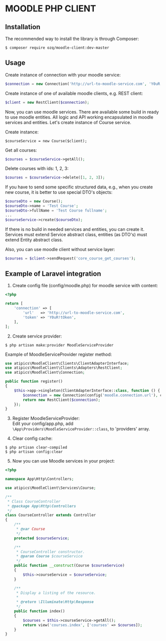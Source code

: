 # MOODLE PHP CLIENT

## Installation
The recommended way to install the library is through Composer:

```
$ composer require ozq/moodle-client:dev-master
```
 
## Usage
Create instance of connection with your moodle service: 
```php
$connection = new Connection('http://url-to-moodle-service.com', 'Y0uR!tOken');
```

Create instance of one of available moodle clients, e.g. REST client:
```php
$client = new RestClient($connection);
```

Now, you can use moodle services. There are available some build in ready to use moodle entities.
All logic and API working encapsulated in moodle services and entities. Let's create instance of Course service.
 
Create instance:
 ```
 $courseService = new Course($client);
 ```

Get all courses:
```php
$courses = $courseService->getAll();
```

Delete courses with ids: 1, 2, 3:
```php
$courses = $courseService->delete([1, 2, 3]);
```

If you have to send some specific structured data, e.g., when you create new course, it is better to use special DTO's objects:  
```php
$courseDto = new Course();
$courseDto->name = 'Test Course';
$courseDto->fullName = 'Test Course fullname';
...
$courseService->create($courseDto);
```

If there is no build in needed services and entities, you can create it.  
Services must extend Service abstract class, entities (as DTO's) must extend Entity abstract class.  

Also, you can use moodle client without service layer:
```php
$courses = $client->sendRequest('core_course_get_courses');
```

## Example of Laravel integration
1. Create config file (config/moodle.php) for moodle service with content:  
```php
<?php

return [
    'connection' => [
        'url'   => 'http://url-to-moodle-service.com',
        'token' => 'Y0uR!tOken',
    ],
];
```

2. Create service provider:  
```
$ php artisan make:provider MoodleServiceProvider
```
Example of MoodleServiceProvider register method:
```php
use atipics\MoodleClient\Clients\ClientAdapterInterface;
use atipics\MoodleClient\Clients\Adapters\RestClient;
use atipics\MoodleClient\Connection;

public function register()
{
    $this->app->singleton(ClientAdapterInterface::class, function () {
        $connection = new Connection(config('moodle.connection.url'), config('moodle.connection.token'));
        return new RestClient($connection);
    });
}
```

3. Register MoodleServiceProvider:  
Edit your config/app.php, add ```\App\Providers\MoodleServiceProvider::class```, to 'providers' array.

4. Clear config cache:
```
$ php artisan clear-compiled
$ php artisan config:clear
```

5. Now you can use Moodle services in your project:
```php
<?php

namespace App\Http\Controllers;

use atipics\MoodleClient\Services\Course;

/**
 * Class CourseController
 * @package App\Http\Controllers
 */
class CourseController extends Controller
{
    /**
     * @var Course
     */
    protected $courseService;

    /**
     * CourseController constructor.
     * @param Course $courseService
     */
    public function __construct(Course $courseService)
    {
        $this->courseService = $courseService;
    }

    /**
     * Display a listing of the resource.
     *
     * @return \Illuminate\Http\Response
     */
    public function index()
    {
        $courses = $this->courseService->getAll();
        return view('courses.index', ['courses' => $courses]);
    }
}
```